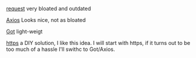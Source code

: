 [request]()
very bloated and outdated

[Axios](https://www.npmjs.com/package/axios)
Looks nice, not as bloated

[Got](https://github.com/sindresorhus/got)
light-weigt

[https](https://nodejs.org/api/https.html)
a DIY solution, I like this idea. I will start with https, if it turns out to be too much of a hassle I'll swithc to Got/Axios.
